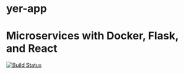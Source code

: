 # yer-app

# Microservices with Docker, Flask, and React
[![Build Status](https://travis-ci.com/yerman21/yer-app.svg?branch=master)](https://travis-ci.com/yerman21/yer-app)